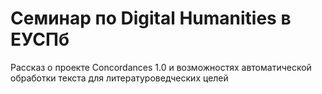 # Семинар по Digital Humanities в ЕУСПб
Рассказ о проекте Concordances 1.0 и возможностях автоматической обработки текста для литературоведческих целей
